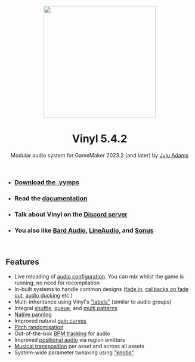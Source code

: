 <p align="center"><img src="https://raw.githubusercontent.com/JujuAdams/vinyl/master/LOGO.png" style="display:block; margin:auto; width:300px"></p>
<h1 align="center">Vinyl 5.4.2</h1>

<p align="center">Modular audio system for GameMaker 2023.2 (and later) by <a href="https://www.jujuadams.com/" target="_blank">Juju Adams</a></p>

&nbsp;

- ### [Download the .yymps](https://github.com/JujuAdams/Vinyl/releases/)
- ### Read the [documentation](http://jujuadams.github.io/Vinyl)
- ### Talk about Vinyl on the [Discord server](https://discord.gg/8krYCqr)
- ### You also like [Bard Audio](https://github.com/gl326/bard-audio), [LineAudio](https://github.com/WangleLine/LineAudio), and [Sonus](https://github.com/tabularelf/Sonus)

&nbsp;

## Features

- Live reloading of [audio configuration](http://jujuadams.github.io/Vinyl/#/5.2/Config-File). You can mix whilst the game is running, no need for recompilation
- In-built systems to handle common designs ([fade in](http://jujuadams.github.io/Vinyl/#/5.2/Playing-Audio), [callbacks on fade out](http://jujuadams.github.io/Vinyl/#/5.2/Stopping-Audio), [audio ducking](http://jujuadams.github.io/Vinyl/#/5.2/Stacks) etc.)
- Multi-inheritance using Vinyl's ["labels"](http://jujuadams.github.io/Vinyl/#/5.2/Labels) (similar to audio groups)
- Integral [shuffle](http://jujuadams.github.io/Vinyl/#/5.2/Shuffle-Patterns), [queue](http://jujuadams.github.io/Vinyl/#/5.2/Queue-Patterns), and [multi patterns](http://jujuadams.github.io/Vinyl/#/5.2/Multi-Patterns)
- [Native panning](http://jujuadams.github.io/Vinyl/#/5.2/Panning)
- Improved natural [gain curves](http://jujuadams.github.io/Vinyl/#/5.2/Gain)
- [Pitch randomisation](http://jujuadams.github.io/Vinyl/#/5.2/Pitch) 
- Out-of-the-box [BPM tracking](http://jujuadams.github.io/Vinyl/#/5.2/BPM) for audio
- Improved [positional audio](http://jujuadams.github.io/Vinyl/#/5.2/Emitters) via region emitters
- [Musical transposition](http://jujuadams.github.io/Vinyl/#/5.2/Transposition) per asset and across all assets
- System-wide parameter tweaking using ["knobs"](http://jujuadams.github.io/Vinyl/#/5.2/Knobs)
